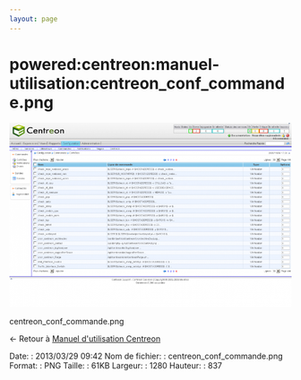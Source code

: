 ```yaml
---
layout: page
---
```


powered:centreon:manuel-utilisation:centreon\_conf\_commande.png
================================================================

[![centreon\_conf\_commande.png](../../../../assets/media/powered/centreon/manuel-utilisation/centreon_conf_commande.png@cache=&w=900&h=588 "centreon_conf_commande.png")](../../../../assets/media/powered/centreon/manuel-utilisation/centreon_conf_commande.png@cache= "Afficher le fichier original")

centreon\_conf\_commande.png

← Retour à [Manuel d'utilisation
Centreon](../../../../centreon/manuel-utilisation/start.html "centreon:manuel-utilisation:start")

Date:
:   2013/03/29 09:42
Nom de fichier:
:   centreon\_conf\_commande.png
Format:
:   PNG
Taille:
:   61KB
Largeur:
:   1280
Hauteur:
:   837

